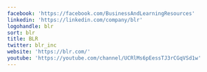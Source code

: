 ```yaml
---
facebook: 'https://facebook.com/BusinessAndLearningResources'
linkedin: 'https://linkedin.com/company/blr'
logohandle: blr
sort: blr
title: BLR
twitter: blr_inc
website: 'https://blr.com/'
youtube: 'https://youtube.com/channel/UCRlMs6pEessTJ3rCGqVSd1w'
---
```

